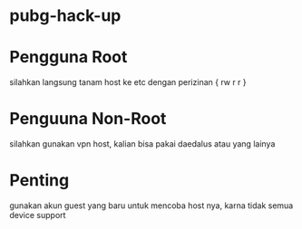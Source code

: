# pubg-hack-up

# Pengguna Root 
silahkan langsung tanam host ke etc dengan perizinan  { rw r r }

# Penguuna Non-Root
silahkan gunakan vpn host, kalian bisa pakai daedalus atau yang lainya

# Penting 
gunakan akun guest yang baru untuk mencoba host nya, karna tidak semua device support 
